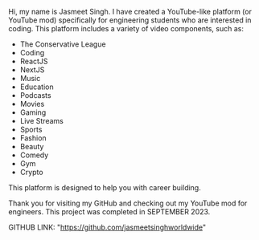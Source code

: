 Hi, my name is Jasmeet Singh. 
I have created a YouTube-like platform (or YouTube mod) specifically for engineering students who are interested in coding. 
This platform includes a variety of video components, such as:

- The Conservative League  
- Coding  
- ReactJS  
- NextJS  
- Music  
- Education  
- Podcasts  
- Movies  
- Gaming  
- Live Streams  
- Sports  
- Fashion  
- Beauty  
- Comedy  
- Gym  
- Crypto  

This platform is designed to help you with career building. 

Thank you for visiting my GitHub and checking out my YouTube mod for engineers.
This project was completed in SEPTEMBER 2023.


GITHUB LINK: "https://github.com/jasmeetsinghworldwide" 
